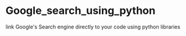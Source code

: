 # Google_search_using_python
link Google's Search engine directly to your code using python libraries
